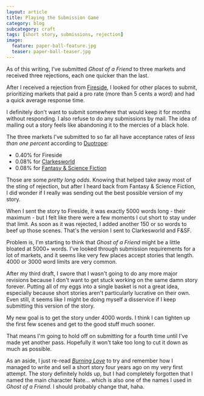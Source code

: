 ```yaml
---
layout: article
title: Playing the Submission Game
category: blog
subcategory: craft
tags: [short story, submissions, rejection]
image:
  feature: paper-ball-feature.jpg
  teaser: paper-ball-teaser.jpg
---
```


As of this writing, I've submitted *Ghost of a Friend* to three markets and received three rejections, each one quicker than the last.

After I received a rejection from [Fireside][f], I looked for other places to submit, prioritizing markets that paid a pro rate (more than 5 cents a word) and had a quick average response time.

I definitely don't want to submit somewhere that would keep it for months without responding. I also refuse to do any submissions by mail. The idea of mailing out a story feels like abandoning it to the mercies of a black hole.

The three markets I've submitted to so far all have acceptance rates of *less than one percent* according to [Duotrope][d]:

- 0.40% for Fireside
- 0.08% for [Clarkesworld][c]
- 0.08% for [Fantasy & Science Fiction][fsf]

Those are some *pretty long odds*. Knowing that helped take away most of the sting of rejection, but after I heard back from Fantasy & Science Fiction, I did wonder if I really was sending out the best possible version of my story.

When I sent the story to Fireside, it was exactly 5000 words long - their maximum - but I felt like there were a few moments I cut short to stay under that limit. As soon as it was rejected, I added another 150 or so words to beef up those scenes. That's the version I sent to Clarkesworld and F&SF.

Problem is, I'm starting to think that *Ghost of a Friend* might be a little bloated at 5000+ words. I've looked through submission requirements for a lot of markets, and it seems like very few places accept stories that length. 4000 or 3000 word limits are very common.

After my third draft, I swore that I wasn't going to do any more major revisions because I don't want to get stuck working on the same damn story forever. Putting all of my eggs into a single basket is not a great idea, especially because short stories aren't particularly lucrative on their own. Even still, it seems like I might be doing myself a disservice if I keep submitting this version of the story.

My new goal is to get the story under 4000 words. I think I can tighten up the first few scenes and get to the good stuff much sooner.

That means I'm going to hold off on submitting for a fourth time until I've made yet another pass. Hopefully it won't take too long to cut it down as much as possible.

As an aside, I just re-read *[Burning Love][b]* to try and remember how I managed to write and sell a short story four years ago on my very first attempt. The story definitely holds up, but I had completely forgotten that I named the main character Nate... which is also one of the names I used in *Ghost of a Friend*. I should probably change that, haha.

[d]: http://duotrope.com
[f]: http://firesidefiction.com
[c]: http://clarkesworldmagazine.com
[fsf]: https://www.sfsite.com/fsf/
[b]: http://unsquare.com/portfolio/writing/burning-love/